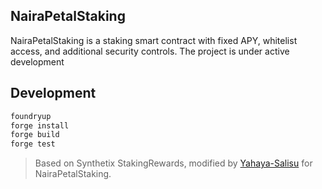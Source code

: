 ## NairaPetalStaking

NairaPetalStaking is a staking smart contract with fixed APY, whitelist access, and additional security controls.
The project is under active development

## Development

```bash
foundryup
forge install
forge build
forge test
```

> Based on Synthetix StakingRewards, modified by [Yahaya-Salisu](https://github.com/Yahaya-Salisu) for NairaPetalStaking.